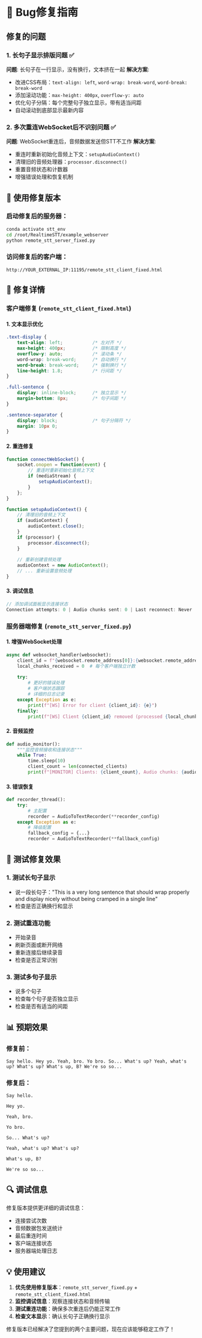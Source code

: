 # 🐛 Bug修复指南

## 修复的问题

### 1. 长句子显示排版问题 ✅
**问题**: 长句子在一行显示，没有换行，文本挤在一起
**解决方案**:
- 改进CSS布局：`text-align: left`, `word-wrap: break-word`, `word-break: break-word`
- 添加滚动功能：`max-height: 400px`, `overflow-y: auto`
- 优化句子分隔：每个完整句子独立显示，带有适当间距
- 自动滚动到底部显示最新内容

### 2. 多次重连WebSocket后不识别问题 ✅
**问题**: WebSocket重连后，音频数据发送但STT不工作
**解决方案**:
- 重连时重新初始化音频上下文：`setupAudioContext()`
- 清理旧的音频处理器：`processor.disconnect()`
- 重置音频状态和计数器
- 增强错误处理和恢复机制

## 🚀 使用修复版本

### 启动修复后的服务器：
```bash
conda activate stt_env
cd /root/RealtimeSTT/example_webserver
python remote_stt_server_fixed.py
```

### 访问修复后的客户端：
```
http://YOUR_EXTERNAL_IP:11195/remote_stt_client_fixed.html
```

## 🔧 修复详情

### 客户端修复 (`remote_stt_client_fixed.html`)

#### 1. 文本显示优化
```css
.text-display {
    text-align: left;           /* 左对齐 */
    max-height: 400px;          /* 限制高度 */
    overflow-y: auto;           /* 滚动条 */
    word-wrap: break-word;      /* 自动换行 */
    word-break: break-word;     /* 强制换行 */
    line-height: 1.8;           /* 行间距 */
}

.full-sentence {
    display: inline-block;      /* 独立显示 */
    margin-bottom: 8px;         /* 句子间距 */
}

.sentence-separator {
    display: block;             /* 句子分隔符 */
    margin: 10px 0;
}
```

#### 2. 重连修复
```javascript
function connectWebSocket() {
    socket.onopen = function(event) {
        // 重连时重新初始化音频上下文
        if (mediaStream) {
            setupAudioContext();
        }
    };
}

function setupAudioContext() {
    // 清理旧的音频上下文
    if (audioContext) {
        audioContext.close();
    }
    if (processor) {
        processor.disconnect();
    }
    
    // 重新创建音频处理
    audioContext = new AudioContext();
    // ... 重新设置音频处理
}
```

#### 3. 调试信息
```javascript
// 添加调试面板显示连接状态
Connection attempts: 0 | Audio chunks sent: 0 | Last reconnect: Never
```

### 服务器端修复 (`remote_stt_server_fixed.py`)

#### 1. 增强WebSocket处理
```python
async def websocket_handler(websocket):
    client_id = f"{websocket.remote_address[0]}:{websocket.remote_address[1]}"
    local_chunks_received = 0  # 每个客户端独立计数
    
    try:
        # 更好的错误处理
        # 客户端状态跟踪
        # 详细的日志记录
    except Exception as e:
        print(f"[WS] Error for client {client_id}: {e}")
    finally:
        print(f"[WS] Client {client_id} removed (processed {local_chunks_received} chunks)")
```

#### 2. 音频监控
```python
def audio_monitor():
    """监控音频接收和连接状态"""
    while True:
        time.sleep(10)
        client_count = len(connected_clients)
        print(f"[MONITOR] Clients: {client_count}, Audio chunks: {audio_chunks_received}")
```

#### 3. 错误恢复
```python
def recorder_thread():
    try:
        # 主配置
        recorder = AudioToTextRecorder(**recorder_config)
    except Exception as e:
        # 降级配置
        fallback_config = {...}
        recorder = AudioToTextRecorder(**fallback_config)
```

## 🎯 测试修复效果

### 1. 测试长句子显示
- 说一段长句子："This is a very long sentence that should wrap properly and display nicely without being cramped in a single line"
- 检查是否正确换行和显示

### 2. 测试重连功能
- 开始录音
- 刷新页面或断开网络
- 重新连接后继续录音
- 检查是否正常识别

### 3. 测试多句子显示
- 说多个句子
- 检查每个句子是否独立显示
- 检查是否有适当的间距

## 📊 预期效果

### 修复前：
```
Say hello. Hey yo. Yeah, bro. Yo bro. So... What's up? Yeah, what's up? What's up? What's up, B? We're so so...
```

### 修复后：
```
Say hello.

Hey yo.

Yeah, bro.

Yo bro.

So... What's up?

Yeah, what's up? What's up?

What's up, B?

We're so so...
```

## 🔍 调试信息

修复版本提供更详细的调试信息：
- 连接尝试次数
- 音频数据包发送统计
- 最后重连时间
- 客户端连接状态
- 服务器端处理日志

## 💡 使用建议

1. **优先使用修复版本**：`remote_stt_server_fixed.py` + `remote_stt_client_fixed.html`
2. **监控调试信息**：观察连接状态和音频传输
3. **测试重连功能**：确保多次重连后仍能正常工作
4. **检查文本显示**：确认长句子正确换行显示

修复版本已经解决了您提到的两个主要问题，现在应该能够稳定工作了！
